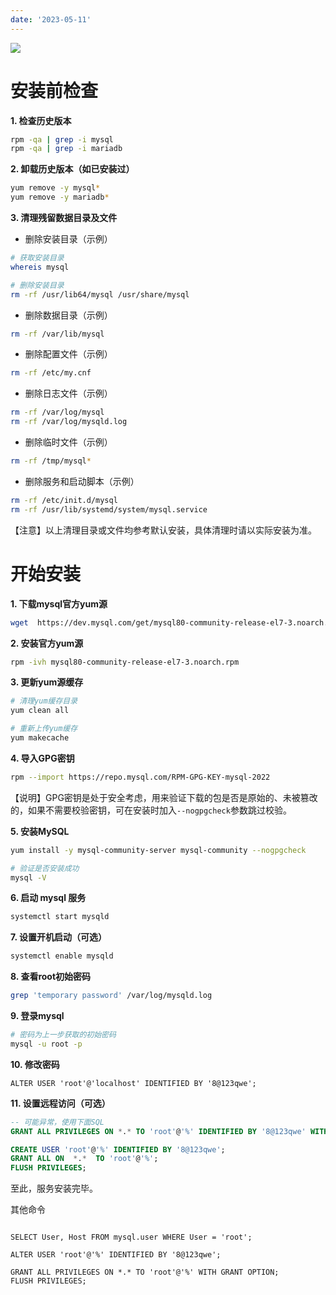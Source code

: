 ```yaml
--- 
date: '2023-05-11'
---
```


![](https://codehelp.vip/upload/微信截图_20240807123607.png)
# 安装前检查

**1. 检查历史版本**

```bash
rpm -qa | grep -i mysql
rpm -qa | grep -i mariadb
```


**2. 卸载历史版本（如已安装过）**

```bash
yum remove -y mysql*
yum remove -y mariadb*
```


**3. 清理残留数据目录及文件**

- 删除安装目录（示例）

```bash
# 获取安装目录
whereis mysql

# 删除安装目录
rm -rf /usr/lib64/mysql /usr/share/mysql
```

- 删除数据目录（示例）

```bash
rm -rf /var/lib/mysql
```

- 删除配置文件（示例）

```bash
rm -rf /etc/my.cnf
```

- 删除日志文件（示例）

```bash
rm -rf /var/log/mysql
rm -rf /var/log/mysqld.log
```

- 删除临时文件（示例）

```bash
rm -rf /tmp/mysql*
```

- 删除服务和启动脚本（示例）

```bash
rm -rf /etc/init.d/mysql
rm -rf /usr/lib/systemd/system/mysql.service
```

【注意】以上清理目录或文件均参考默认安装，具体清理时请以实际安装为准。

# 开始安装

**1. 下载mysql官方yum源**

```bash
wget  https://dev.mysql.com/get/mysql80-community-release-el7-3.noarch.rpm
```


**2. 安装官方yum源**

```bash
rpm -ivh mysql80-community-release-el7-3.noarch.rpm
```

**3. 更新yum源缓存**

```bash
# 清理yum缓存目录
yum clean all

# 重新上传yum缓存
yum makecache
```

**4. 导入GPG密钥**

```bash
rpm --import https://repo.mysql.com/RPM-GPG-KEY-mysql-2022
```

【说明】GPG密钥是处于安全考虑，用来验证下载的包是否是原始的、未被篡改的，如果不需要校验密钥，可在安装时加入`--nogpgcheck`参数跳过校验。

**5. 安装MySQL**

```bash
yum install -y mysql-community-server mysql-community --nogpgcheck

# 验证是否安装成功
mysql -V
```

**6. 启动 mysql 服务**

```bash
systemctl start mysqld
```

**7. 设置开机启动（可选）**

```bash
systemctl enable mysqld
```

**8. 查看root初始密码**

```bash
grep 'temporary password' /var/log/mysqld.log
```

**9. 登录mysql**

```bash
# 密码为上一步获取的初始密码
mysql -u root -p
```

**10. 修改密码**

```
ALTER USER 'root'@'localhost' IDENTIFIED BY '8@123qwe';

```


**11. 设置远程访问（可选）**

```sql
-- 可能异常，使用下面SQL
GRANT ALL PRIVILEGES ON *.* TO 'root'@'%' IDENTIFIED BY '8@123qwe' WITH GRANT OPTION;

CREATE USER 'root'@'%' IDENTIFIED BY '8@123qwe';
GRANT ALL ON  *.*  TO 'root'@'%';
FLUSH PRIVILEGES;


```

至此，服务安装完毕。

其他命令
```

SELECT User, Host FROM mysql.user WHERE User = 'root';

ALTER USER 'root'@'%' IDENTIFIED BY '8@123qwe';

GRANT ALL PRIVILEGES ON *.* TO 'root'@'%' WITH GRANT OPTION;
FLUSH PRIVILEGES;
```